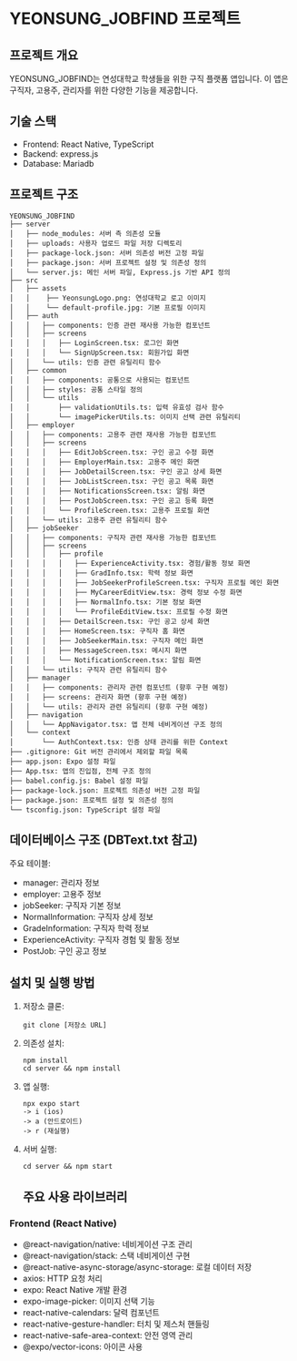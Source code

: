 # YEONSUNG_JOBFIND 프로젝트


## 프로젝트 개요
YEONSUNG_JOBFIND는 연성대학교 학생들을 위한 구직 플랫폼 앱입니다. 이 앱은 구직자, 고용주, 관리자를 위한 다양한 기능을 제공합니다.

## 기술 스택
- Frontend: React Native, TypeScript
- Backend: express.js
- Database: Mariadb

## 프로젝트 구조

```
YEONSUNG_JOBFIND
├── server
│   ├── node_modules: 서버 측 의존성 모듈
│   ├── uploads: 사용자 업로드 파일 저장 디렉토리
│   ├── package-lock.json: 서버 의존성 버전 고정 파일
│   ├── package.json: 서버 프로젝트 설정 및 의존성 정의
│   └── server.js: 메인 서버 파일, Express.js 기반 API 정의
├── src
│   ├── assets
│   │    ├── YeonsungLogo.png: 연성대학교 로고 이미지
│   │    └── default-profile.jpg: 기본 프로필 이미지
│   ├── auth
│   │   ├── components: 인증 관련 재사용 가능한 컴포넌트
│   │   ├── screens
│   │   │   ├── LoginScreen.tsx: 로그인 화면
│   │   │   └── SignUpScreen.tsx: 회원가입 화면
│   │   └── utils: 인증 관련 유틸리티 함수
│   ├── common
│   │   ├── components: 공통으로 사용되는 컴포넌트
│   │   ├── styles: 공통 스타일 정의
│   │   └── utils
│   │       ├── validationUtils.ts: 입력 유효성 검사 함수
│   │       └── imagePickerUtils.ts: 이미지 선택 관련 유틸리티
│   ├── employer
│   │   ├── components: 고용주 관련 재사용 가능한 컴포넌트
│   │   ├── screens
│   │   │   ├── EditJobScreen.tsx: 구인 공고 수정 화면
│   │   │   ├── EmployerMain.tsx: 고용주 메인 화면
│   │   │   ├── JobDetailScreen.tsx: 구인 공고 상세 화면
│   │   │   ├── JobListScreen.tsx: 구인 공고 목록 화면
│   │   │   ├── NotificationsScreen.tsx: 알림 화면
│   │   │   ├── PostJobScreen.tsx: 구인 공고 등록 화면
│   │   │   └── ProfileScreen.tsx: 고용주 프로필 화면
│   │   └── utils: 고용주 관련 유틸리티 함수
│   ├── jobSeeker
│   │   ├── components: 구직자 관련 재사용 가능한 컴포넌트
│   │   ├── screens
│   │   │   ├── profile
│   │   │   │   ├── ExperienceActivity.tsx: 경험/활동 정보 화면
│   │   │   │   ├── GradInfo.tsx: 학력 정보 화면
│   │   │   │   ├── JobSeekerProfileScreen.tsx: 구직자 프로필 메인 화면
│   │   │   │   ├── MyCareerEditView.tsx: 경력 정보 수정 화면
│   │   │   │   ├── NormalInfo.tsx: 기본 정보 화면
│   │   │   │   └── ProfileEditView.tsx: 프로필 수정 화면
│   │   │   ├── DetailScreen.tsx: 구인 공고 상세 화면
│   │   │   ├── HomeScreen.tsx: 구직자 홈 화면
│   │   │   ├── JobSeekerMain.tsx: 구직자 메인 화면
│   │   │   ├── MessageScreen.tsx: 메시지 화면
│   │   │   └── NotificationScreen.tsx: 알림 화면
│   │   └── utils: 구직자 관련 유틸리티 함수
│   ├── manager
│   │   ├── components: 관리자 관련 컴포넌트 (향후 구현 예정)
│   │   ├── screens: 관리자 화면 (향후 구현 예정)
│   │   └── utils: 관리자 관련 유틸리티 (향후 구현 예정)
│   ├── navigation
│   │   └── AppNavigator.tsx: 앱 전체 네비게이션 구조 정의
│   └── context
│       └── AuthContext.tsx: 인증 상태 관리를 위한 Context
├── .gitignore: Git 버전 관리에서 제외할 파일 목록
├── app.json: Expo 설정 파일
├── App.tsx: 앱의 진입점, 전체 구조 정의
├── babel.config.js: Babel 설정 파일
├── package-lock.json: 프로젝트 의존성 버전 고정 파일
├── package.json: 프로젝트 설정 및 의존성 정의
└── tsconfig.json: TypeScript 설정 파일

```

## 데이터베이스 구조 (DBText.txt 참고)
주요 테이블:
- manager: 관리자 정보
- employer: 고용주 정보
- jobSeeker: 구직자 기본 정보
- NormalInformation: 구직자 상세 정보
- GradeInformation: 구직자 학력 정보
- ExperienceActivity: 구직자 경험 및 활동 정보
- PostJob: 구인 공고 정보

## 설치 및 실행 방법
1. 저장소 클론:
   ```
   git clone [저장소 URL]
   ```
2. 의존성 설치:
   ```
   npm install
   cd server && npm install
   ```
3. 앱 실행:
   ```
   npx expo start 
   -> i (ios)
   -> a (안드로이드)
   -> r (재실행)
   ```
4. 서버 실행:
   ```
   cd server && npm start
   ```

   ## 주요 사용 라이브러리

### Frontend (React Native)
- @react-navigation/native: 네비게이션 구조 관리
- @react-navigation/stack: 스택 네비게이션 구현
- @react-native-async-storage/async-storage: 로컬 데이터 저장
- axios: HTTP 요청 처리
- expo: React Native 개발 환경
- expo-image-picker: 이미지 선택 기능
- react-native-calendars: 달력 컴포넌트
- react-native-gesture-handler: 터치 및 제스처 핸들링
- react-native-safe-area-context: 안전 영역 관리
- @expo/vector-icons: 아이콘 사용
